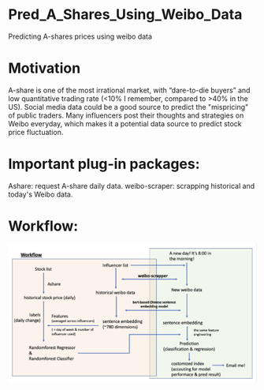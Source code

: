 # Pred_A_Shares_Using_Weibo_Data
Predicting A-shares prices using weibo data

# Motivation
A-share is one of the most irrational market, with “dare-to-die buyers” and low quantitative trading rate (<10% I remember, compared to >40% in the US). Social media data could be a good source to predict the "mispricing" of public traders. Many influencers post their thoughts and strategies on Weibo everyday, which makes it a potential data source to predict stock price fluctuation.

# Important plug-in packages:
Ashare: request A-share daily data.
weibo-scraper: scrapping historical and today's Weibo data.

# Workflow:
![](https://github.com/chenyangkang/Pred_A_Shares_Using_Weibo_Data/blob/main/Workflow.jpg)



